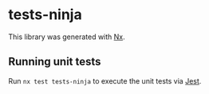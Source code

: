 # tests-ninja

This library was generated with [Nx](https://nx.dev).

## Running unit tests

Run `nx test tests-ninja` to execute the unit tests via [Jest](https://jestjs.io).
